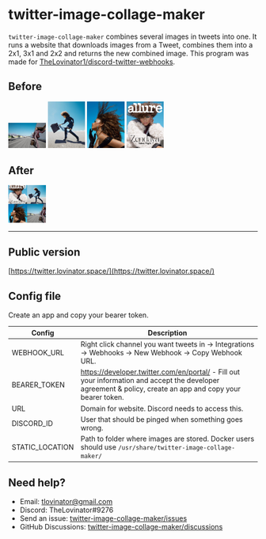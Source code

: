 # twitter-image-collage-maker

`twitter-image-collage-maker` combines several images in tweets into one.
It runs a website that downloads images from a Tweet, combines them into a 2x1, 3x1 and 2x2 and returns the new combined
image. This program was made
for [TheLovinator1/discord-twitter-webhooks](https://github.com/TheLovinator1/discord-twitter-webhooks).

## Before

<p float="left">
<img alt="Before1" src="img/EJ7n4pfU0AE6gUg.jpg" width="15%" height="15%">
<img alt="Before2" src="img/EJ7n4pfU4AARDwj.jpg" width="15%" height="15%">
<img alt="Before3" src="img/EJ7n4pfVUAA9kHQ.jpg" width="15%" height="15%">
<img alt="Before4" src="img/EJ7n4pfVUAEJskS.jpg" width="15%" height="15%">
</p>

## After

<img alt="After1" src="img/1197649654785069057.jpg" width="15%" height="15%">

---

## Public version

[https://twitter.lovinator.space/](https://twitter.lovinator.space/)

## Config file

Create an app and copy your bearer token.

| Config          | Description                                                                                                                                                 |
|-----------------|-------------------------------------------------------------------------------------------------------------------------------------------------------------|
| WEBHOOK_URL     | Right click channel you want tweets in -> Integrations -> Webhooks -> New Webhook -> Copy Webhook URL.                                                      |
| BEARER_TOKEN    | https://developer.twitter.com/en/portal/ - Fill out your information and accept the developer agreement & policy, create an app and copy your bearer token. |
| URL             | Domain for website. Discord needs to access this.                                                                                                           |
| DISCORD_ID      | User that should be pinged when something goes wrong.                                                                                                       |
| STATIC_LOCATION | Path to folder where images are stored. Docker users should use `/usr/share/twitter-image-collage-maker/`                                                   |

## Need help?

- Email: [tlovinator@gmail.com](mailto:tlovinator@gmail.com)
- Discord: TheLovinator#9276
- Send an
  issue: [twitter-image-collage-maker/issues](https://github.com/TheLovinator1/twitter-image-collage-maker/issues)
- GitHub
  Discussions: [twitter-image-collage-maker/discussions](https://github.com/TheLovinator1/twitter-image-collage-maker/discussions)
